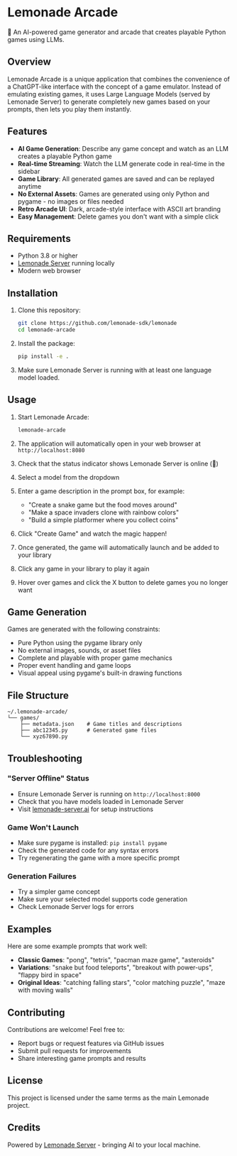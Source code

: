 # Lemonade Arcade

🍋 An AI-powered game generator and arcade that creates playable Python games using LLMs.

## Overview

Lemonade Arcade is a unique application that combines the convenience of a ChatGPT-like interface with the concept of a game emulator. Instead of emulating existing games, it uses Large Language Models (served by Lemonade Server) to generate completely new games based on your prompts, then lets you play them instantly.

## Features

- **AI Game Generation**: Describe any game concept and watch as an LLM creates a playable Python game
- **Real-time Streaming**: Watch the LLM generate code in real-time in the sidebar
- **Game Library**: All generated games are saved and can be replayed anytime
- **No External Assets**: Games are generated using only Python and pygame - no images or files needed
- **Retro Arcade UI**: Dark, arcade-style interface with ASCII art branding
- **Easy Management**: Delete games you don't want with a simple click

## Requirements

- Python 3.8 or higher
- [Lemonade Server](https://lemonade-server.ai) running locally
- Modern web browser

## Installation

1. Clone this repository:
   ```bash
   git clone https://github.com/lemonade-sdk/lemonade
   cd lemonade-arcade
   ```

2. Install the package:
   ```bash
   pip install -e .
   ```

3. Make sure Lemonade Server is running with at least one language model loaded.

## Usage

1. Start Lemonade Arcade:
   ```bash
   lemonade-arcade
   ```

2. The application will automatically open in your web browser at `http://localhost:8080`

3. Check that the status indicator shows Lemonade Server is online (🍋)

4. Select a model from the dropdown

5. Enter a game description in the prompt box, for example:
   - "Create a snake game but the food moves around"
   - "Make a space invaders clone with rainbow colors"
   - "Build a simple platformer where you collect coins"

6. Click "Create Game" and watch the magic happen!

7. Once generated, the game will automatically launch and be added to your library

8. Click any game in your library to play it again

9. Hover over games and click the X button to delete games you no longer want

## Game Generation

Games are generated with the following constraints:
- Pure Python using the pygame library only
- No external images, sounds, or asset files
- Complete and playable with proper game mechanics
- Proper event handling and game loops
- Visual appeal using pygame's built-in drawing functions

## File Structure

```
~/.lemonade-arcade/
└── games/
    ├── metadata.json    # Game titles and descriptions
    ├── abc12345.py      # Generated game files
    └── xyz67890.py
```

## Troubleshooting

### "Server Offline" Status
- Ensure Lemonade Server is running on `http://localhost:8000`
- Check that you have models loaded in Lemonade Server
- Visit [lemonade-server.ai](https://lemonade-server.ai) for setup instructions

### Game Won't Launch
- Make sure pygame is installed: `pip install pygame`
- Check the generated code for any syntax errors
- Try regenerating the game with a more specific prompt

### Generation Failures
- Try a simpler game concept
- Make sure your selected model supports code generation
- Check Lemonade Server logs for errors

## Examples

Here are some example prompts that work well:

- **Classic Games**: "pong", "tetris", "pacman maze game", "asteroids"
- **Variations**: "snake but food teleports", "breakout with power-ups", "flappy bird in space"
- **Original Ideas**: "catching falling stars", "color matching puzzle", "maze with moving walls"

## Contributing

Contributions are welcome! Feel free to:
- Report bugs or request features via GitHub issues
- Submit pull requests for improvements
- Share interesting game prompts and results

## License

This project is licensed under the same terms as the main Lemonade project.

## Credits

Powered by [Lemonade Server](https://lemonade-server.ai) - bringing AI to your local machine.
